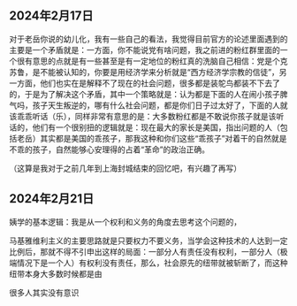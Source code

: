 ## 2024年2月17日

对于老岳你说的幼儿化，我有一些自己的看法，我觉得目前官方的论述里面遇到的主要是一个矛盾就是：一方面，你不能说党有啥问题，我之前进的粉红群里面的一个很有意思的点就是有一些甚至是有一定地位的粉红真的洗脑自己相信：党是个克苏鲁，是不能被认知的，你要是用经济学来分析就是“西方经济学宗教的信徒”，另一方面，他们也实在是解释不了现在的社会问题，很多都是装鸵鸟都装不下去了的，于是为了解决这个矛盾，其中一个策略就是：认为都是下面的人在闹小孩子脾气吗，孩子天生叛逆的，哪有什么社会问题，都是你们日子过太好了，下面的人就该乖乖听话（乐），同样非常有意思的是：大多数粉红都是不敢说你孩子就是该听话的，他们有一个很别扭的逻辑就是：现在最大的家长是美国，指出问题的人（包括老岳）其实都是美国的乖孩子，那我这种和你们这些“乖孩子”对着干的自然就是不乖的孩子，自然能够心安理得的占着“革命”的政治正确。

（这算是我对于之前几年到上海封城结束的回忆吧，有兴趣了再写）

## 2024年2月21日

姨学的基本逻辑：我是从一个权利和义务的角度去思考这个问题的，

马基雅维利主义的主要思路就是只要权力不要义务，当学会这种技术的人达到一定比例后，那就不得不引申出这样的局面：一部分人有责任没有权利，一部分人（极端情况下是一个人）有权利没有责任，那么，社会原先的纽带就被斩断了，而这种纽带本身大多数时候都是由

很多人其实没有意识




